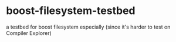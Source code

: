 # boost-filesystem-testbed
a testbed for boost filesystem especially (since it's harder to test on Compiler Explorer)
